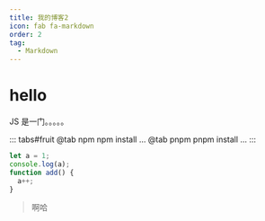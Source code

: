 ```yaml
---
title: 我的博客2
icon: fab fa-markdown
order: 2
tag:
  - Markdown
---
```


# hello

JS 是一门。。。。。

::: tabs#fruit
@tab npm
npm install ...
@tab pnpm
pnpm install ...
:::

```js
let a = 1;
console.log(a);
function add() {
  a++;
}
```

> 啊哈
